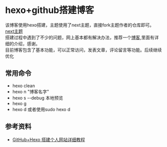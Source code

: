 ﻿# hexo+github搭建博客  
该博客使用hexo搭建，主题使用了next主题，直接fork主题作者的仓库即可。
[next主题](https://github.com/iissnan/hexo-theme-next)  
搭建过程中遇到了不少的问题，网上基本都有解决办法，推荐一个[博客](https://oliverqueen.cn/2018/01/25/%E5%8F%AF%E8%83%BD%E6%98%AF%E6%9C%80%E5%85%A8%E7%9A%84%E4%BD%BF%E7%94%A8HEXO%E6%90%AD%E5%BB%BA%E4%B8%AA%E4%BA%BA%E5%8D%9A%E5%AE%A2%E6%95%99%E7%A8%8B/),里面有详细的介绍，感谢。  
目前博客包含了基本功能，可以正常访问，发表文章，评论留言等功能。后续继续优化


## 常用命令
- hexo clean 
- hexo n "博客名字"
- hexo s --debug 本地预览
- hexo g 
- hexo d 或者使用sudo hexo d


## 参考资料
- [GitHub+Hexo 搭建个人网站详细教程](https://zhuanlan.zhihu.com/p/26625249)